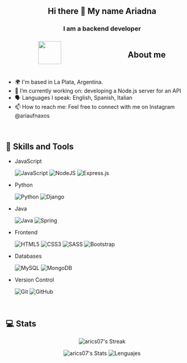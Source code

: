 <div align="center">
<h2> Hi there 👋 My name Ariadna </h1>
<h3>I am a backend developer</h2>
</div>

<div style="display: flex; justify-content: space-around; align-items:center">
<img align="left" src = "https://user-images.githubusercontent.com/63050133/156777293-72a6e681-2582-4a9d-ad92-09d1181d47c7.gif" width = 60px height=auto>
<h2 align="left" font-weight="bold">About me</h2>  
</div>
<br>

- 🌍  I'm based in La Plata, Argentina.
- 🔭 I’m currently working on: developing a Node.js server for an API
- :speaking_head: Languages I speak: English, Spanish, Italian
- 📫 How to reach me: Feel free to connect with me on Instagram @ariaufnaxos

<br>

## 🧰 Skills and Tools
  
  - JavaScript
 
    ![JavaScript](https://img.shields.io/badge/javascript-%23323330.svg?style=for-the-badge&logo=javascript&logoColor=%23F7DF1E) ![NodeJS ](https://img.shields.io/badge/node.js-6DA55F?style=for-the-badge&logo=node.js&logoColor=white) ![Express.js](https://img.shields.io/badge/express.js-%23404d59.svg?style=for-the-badge&logo=express&logoColor=%2361DAFB)

  - Python
  
    ![Python](https://img.shields.io/badge/python-3670A0?style=for-the-badge&logo=python&logoColor=ffdd54) ![Django](https://img.shields.io/badge/django-%23092E20.svg?style=for-the-badge&logo=django&logoColor=white)


  - Java

    ![Java](https://img.shields.io/badge/java-%23ED8B00.svg?style=for-the-badge&logo=openjdk&logoColor=white) ![Spring](https://img.shields.io/badge/spring-%236DB33F.svg?style=for-the-badge&logo=spring&logoColor=white)


  - Frontend

    ![HTML5](https://img.shields.io/badge/html5-%23E34F26.svg?style=for-the-badge&logo=html5&logoColor=white) ![CSS3](https://img.shields.io/badge/css3-%231572B6.svg?style=for-the-badge&logo=css3&logoColor=white) ![SASS](https://img.shields.io/badge/SASS-hotpink.svg?style=for-the-badge&logo=SASS&logoColor=white) ![Bootstrap](https://img.shields.io/badge/bootstrap-%238511FA.svg?style=for-the-badge&logo=bootstrap&logoColor=white) 


  - Databases

    ![MySQL](https://img.shields.io/badge/mysql-4479A1.svg?style=for-the-badge&logo=mysql&logoColor=white) ![MongoDB](https://img.shields.io/badge/MongoDB-%234ea94b.svg?style=for-the-badge&logo=mongodb&logoColor=white)


  - Version Control

    ![Git](https://img.shields.io/badge/git-%23F05033.svg?style=for-the-badge&logo=git&logoColor=white) ![GitHub](https://img.shields.io/badge/github-%23121011.svg?style=for-the-badge&logo=github&logoColor=white)

</br>


## :computer: Stats

<div align="center">
  
![arics07's Streak](https://github-readme-streak-stats.herokuapp.com/?user=arics07&theme=react&hide_border=true)

![arics07's Stats](https://github-readme-stats.vercel.app/api?username=arics07&show_icons=true&theme=radical)
![Lenguajes](https://github-readme-stats.vercel.app/api/top-langs/?username=arics07&layout=compact&theme=radical)


</div>


